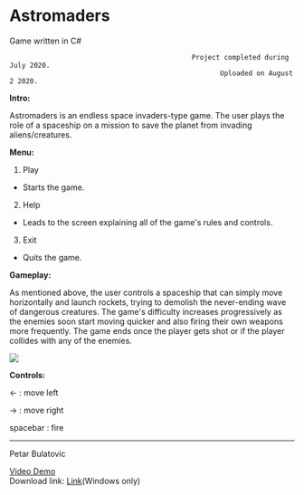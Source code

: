 # Astromaders
Game written in C#



                                                 Project completed during July 2020.
                                                        Uploaded on August 2 2020.



**Intro:**

Astromaders is an endless space invaders-type game. The user plays the role of a spaceship on a mission to save the planet from invading aliens/creatures.

**Menu:**

1. Play
- Starts the game.
2. Help
- Leads to the screen explaining all of the game's rules and controls.
3. Exit
- Quits the game.

**Gameplay:**

As mentioned above, the user controls a spaceship that can simply move horizontally and launch rockets, trying to demolish the never-ending wave of dangerous creatures. The game's difficulty increases progressively as 
the enemies soon start moving quicker and also firing their own weapons more frequently. The game ends once the player gets shot or if the player collides with any of the enemies.

![](Astromaders.gif)

**Controls:**

<-  : move left

->  : move right

spacebar : fire

-----------------------------
Petar Bulatovic

[Video Demo](https://youtu.be/4tZdJWomkAQ)</br>
Download link: [Link](https://mega.nz/file/uWYknBrS#-VsJG6dVa0deKxh-WaXh54SrkjivRp6Nj4OFLejwIXk)(Windows only)



